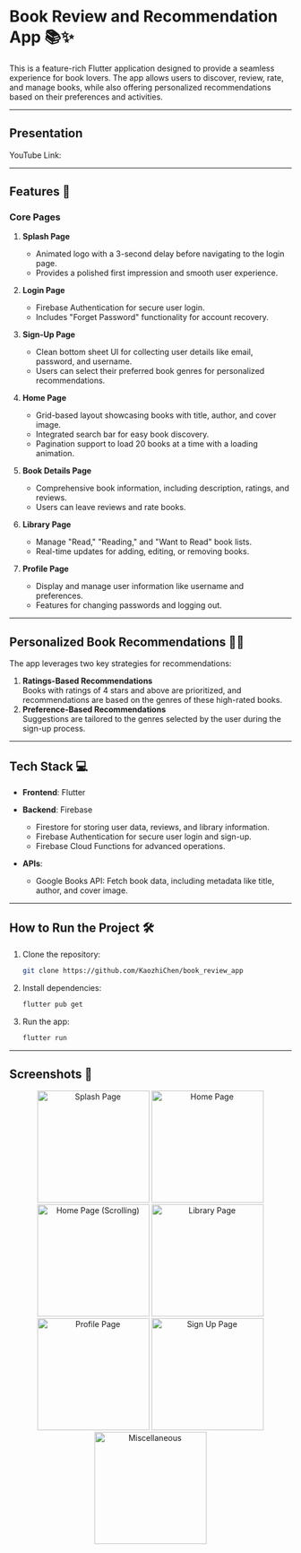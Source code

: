 # Book Review and Recommendation App 📚✨

This is a feature-rich Flutter application designed to provide a seamless experience for book lovers. The app allows users to discover, review, rate, and manage books, while also offering personalized recommendations based on their preferences and activities.

---

## Presentation

YouTube Link:

---

## Features 🚀

### Core Pages

1. **Splash Page**

   - Animated logo with a 3-second delay before navigating to the login page.
   - Provides a polished first impression and smooth user experience.

2. **Login Page**

   - Firebase Authentication for secure user login.
   - Includes "Forget Password" functionality for account recovery.

3. **Sign-Up Page**

   - Clean bottom sheet UI for collecting user details like email, password, and username.
   - Users can select their preferred book genres for personalized recommendations.

4. **Home Page**

   - Grid-based layout showcasing books with title, author, and cover image.
   - Integrated search bar for easy book discovery.
   - Pagination support to load 20 books at a time with a loading animation.

5. **Book Details Page**

   - Comprehensive book information, including description, ratings, and reviews.
   - Users can leave reviews and rate books.

6. **Library Page**

   - Manage "Read," "Reading," and "Want to Read" book lists.
   - Real-time updates for adding, editing, or removing books.

7. **Profile Page**
   - Display and manage user information like username and preferences.
   - Features for changing passwords and logging out.

---

## Personalized Book Recommendations 📖✨

The app leverages two key strategies for recommendations:

1. **Ratings-Based Recommendations**  
   Books with ratings of 4 stars and above are prioritized, and recommendations are based on the genres of these high-rated books.
2. **Preference-Based Recommendations**  
   Suggestions are tailored to the genres selected by the user during the sign-up process.

---

## Tech Stack 💻

- **Frontend**: Flutter
- **Backend**: Firebase

  - Firestore for storing user data, reviews, and library information.
  - Firebase Authentication for secure user login and sign-up.
  - Firebase Cloud Functions for advanced operations.

- **APIs**:
  - Google Books API: Fetch book data, including metadata like title, author, and cover image.

---

## How to Run the Project 🛠️

1. Clone the repository:
   ```bash
   git clone https://github.com/KaozhiChen/book_review_app
   ```
2. Install dependencies:
   ```bash
   flutter pub get
   ```
3. Run the app:
   ```bash
   flutter run
   ```

---

## Screenshots 📸

<p align="center">
  <img src="assets/demo/splash.gif" alt="Splash Page" width="200">
  <img src="assets/demo/home.gif" alt="Home Page" width="200">
  <img src="assets/demo/home2.gif" alt="Home Page (Scrolling)" width="200">
  <img src="assets/demo/library.gif" alt="Library Page" width="200">
  <img src="assets/demo/profile.gif" alt="Profile Page" width="200">
  <img src="assets/demo/sign_up.gif" alt="Sign Up Page" width="200">
  <img src="assets/demo/untitled.gif" alt="Miscellaneous" width="200">
</p>

